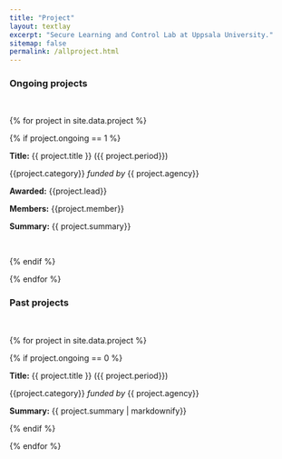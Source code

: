 ```yaml
---
title: "Project"
layout: textlay
excerpt: "Secure Learning and Control Lab at Uppsala University."
sitemap: false
permalink: /allproject.html
---
```


### Ongoing projects
<br/>

{% for project in site.data.project %}

{% if project.ongoing == 1 %}

**Title:** {{ project.title }} ({{ project.period}})

{{project.category}} *funded by* {{ project.agency}}

**Awarded:** {{project.lead}}

**Members:** {{project.member}}

**Summary:** {{ project.summary}}

<br/> 

{% endif %}

{% endfor %}

### Past projects
<br/>

{% for project in site.data.project %}

{% if project.ongoing == 0 %}

**Title:** {{ project.title }} ({{ project.period}})

{{project.category}} *funded by* {{ project.agency}}

**Summary:** {{ project.summary | markdownify}}
<br/>

{% endif %}

{% endfor %}
